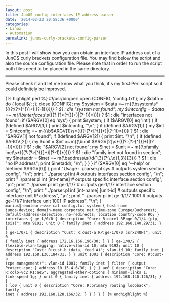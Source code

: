 ```yaml
---
layout: post
title: JunOS config interfaces IP address parser
date: '2014-02-23 20:58:36 +0000'
categories:
- Linux
- Automation
permalink: junos-curly-brackets-config-parser
---
```

In this post I will show how you can obtain an interface IP address out of a JunOS curly brackets configuration file. You may find below the script and also the source configuration file. Please note that in order to run the script both files need to be placed in the same directory. 

___

Please check it and let me know what you think, it's my first Perl script so it could definitely be improved.

{% highlight perl %}
#!/usr/bin/perl
open (CONFIG, 'config.txt');
my $data = do { local $/; <CONFIG>;};
close (CONFIG);
my $system = $data =~ m{(\bsystem\s*({(?:(?>[^{}]+)|(?-1))*}))}
    ? $1
    : die "system not found";
my $intconfig = $data =~ m{(\binterfaces\s*({(?:(?>[^{}]+)|(?-1))*}))}
    ? $1
    : die "interfaces not found";
if ($ARGV[0] eq 'sys') {
    print $system;
}
if ($ARGV[0] eq 'int') {
    if (!defined $ARGV[1]) {
        print $intconfig, "\n";
    }
    if (defined $ARGV[1]) {
        my $int = $intconfig =~ m{(\b$ARGV[1]\s*({(?:(?>[^{}]+)|(?-1))*}))}
            ? $1
            : die "$ARGV[1] not found";
        if (!defined $ARGV[2]) {
            print $int. "\n";
        }
        if (defined $ARGV[2]) {
            my $unit = $int =~m{(\bunit $ARGV[2]\s*({(?:(?>[^{}]+)|(?-1))*}))}
                ? $1
                : die "$ARGV[2] not found";
            my $inet = $unit =~ m{(\bfamily inet\s*({(?:(?>[^{}]+)|(?-1))*}))}
                ? $1
                : die "family inet not found in section";
            my $inetaddr = $inet =~ m{\baddress\s(\d{1,3}(?:\.\d{1,3}){3})}
                ? $1
                : die "no IP address";
            print $inetaddr, "\n";
        }
    }
}
if ($ARGV[0] eq '--help' or !defined $ARGV[0]) {
    print "Usage : ./parser.pl sys                              # outputs system section config", "\n";
    print "        ./parser.pl int                              # outputs interfaces section config", "\n";
    print "        ./parser.pl int [int-name]                   # outputs specific interface section config", "\n";
    print "        ./parser.pl int ge-1/1/7                     # outputs ge-1/1/7 interface section config", "\n";
    print "        ./parser.pl int [int-name] [unit-id]         # outputs specific interface unit IP address", "\n";
    print "        ./parser.pl int ge-1/1/7 1001                # outputs ge-1/1/7 interface unit 1001 IP address", "\n";
}
</code>
<code lang="perl[notools]">
marius@remoteur:~>>> cat config.txt
system {
    host-name junos-device;
    domain-name corporate.net
    time-zone Europe/Bucharest;
    default-address-selection;
    no-redirects;
    location country-code RO;
}
interfaces {
    ge-1/0/0 {
        description "Core: R:core1 RP:ge-0/1/4 (ptp, isis)";
        mtu 9192;
        unit 0 {
            family inet {
                address 192.168.140.29/31;
            }
        }
    }
    ge-1/0/1 {
        description "Cust: R:cust-a RP:ge-1/0/0 (srx240H)";
        unit 0 {
            family inet {
                address 172.16.166.196/30;
            }
        }
    }
    ge-1/0/2 {
        flexible-vlan-tagging;
        native-vlan-id 10;
        mtu 9192;
        unit 10 {
            description "Cust: R:cust-b (data, feed A)";
            vlan-id 10;
            family inet {
                address 192.168.136.184/31;
            }
        }
        unit 1001 {
            description "Core: R:cust-b (cpe management)";
            vlan-id 1001;
            family inet {
                filter {
                    output Protect-cpe;
                }
                address 10.15.4.6/30;
            }
        }
    }
    ae0 {
        description "Core: R:colo-vc2 RI:ae5";
        aggregated-ether-options {
            minimum-links 1;
            link-speed 1g;
        }
        unit 0 {
            family inet {
                address 192.168.140.126/31;
            }
        }
    }
    lo0 {
        unit 0 {
            description "Core: R:primary routing loopback";
            family inet {
                address 192.168.128.166/32;
            }
            }
        }
    }
}
{% endhighlight %} 
